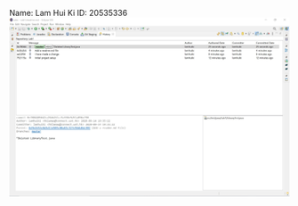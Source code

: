 Name: Lam Hui Ki
ID: 20535336
![git](https://github.com/LamHuiKi/comp3111_lab1/blob/master/SharedScreenshot.png)